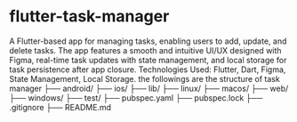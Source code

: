 # flutter-task-manager
A Flutter-based app for managing tasks, enabling users to add, update, and delete tasks. The app features a smooth and intuitive UI/UX designed with Figma, real-time task updates with state management, and local storage for task persistence after app closure.  Technologies Used: Flutter, Dart, Figma, State Management, Local Storage.
the followings are the structure of task manager
├── android/
├── ios/
├── lib/
├── linux/
├── macos/
├── web/
├── windows/
├── test/
├── pubspec.yaml
├── pubspec.lock
├── .gitignore
├── README.md
